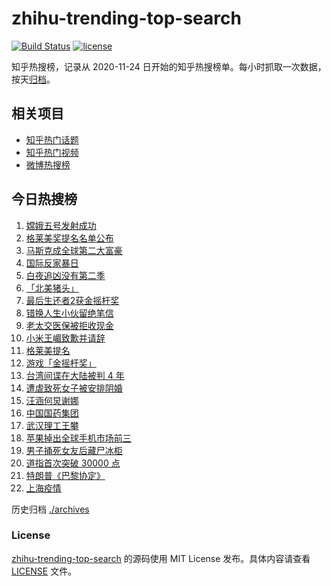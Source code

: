 # zhihu-trending-top-search

[![Build Status](https://github.com/justjavac/zhihu-trending-top-search/workflows/ci/badge.svg?branch=main)](https://github.com/justjavac/zhihu-trending-top-search/actions)
[![license](https://img.shields.io/github/license/justjavac/zhihu-trending-top-search)](https://github.com/justjavac/zhihu-trending-top-search/blob/main/LICENSE)

知乎热搜榜，记录从 2020-11-24 日开始的知乎热搜榜单。每小时抓取一次数据，按天[归档](./archives)。

## 相关项目

- [知乎热门话题](https://github.com/justjavac/zhihu-trending-hot-questions)
- [知乎热门视频](https://github.com/justjavac/zhihu-trending-hot-video)
- [微博热搜榜](https://github.com/justjavac/weibo-trending-hot-search)

## 今日热搜榜

<!-- BEGIN -->
<!-- 最后更新时间 Wed Nov 25 2020 22:04:24 GMT+0800 (CST) -->
1. [嫦娥五号发射成功](https://www.zhihu.com/search?q=嫦娥五号)
1. [格莱美奖提名名单公布](https://www.zhihu.com/search?q=格莱美)
1. [马斯克成全球第二大富豪](https://www.zhihu.com/search?q=马斯克)
1. [国际反家暴日](https://www.zhihu.com/search?q=家暴)
1. [白夜追凶没有第二季](https://www.zhihu.com/search?q=白夜追凶第二季)
1. [「北美猪头」](https://www.zhihu.com/search?q=北美猪头)
1. [最后生还者2获金摇杆奖 ](https://www.zhihu.com/search?q=金摇杆奖)
1. [错换人生小伙留绝笔信](https://www.zhihu.com/search?q=错换人生)
1. [老太交医保被拒收现金](https://www.zhihu.com/search?q=老人医保)
1. [小米王嵋致歉并请辞](https://www.zhihu.com/search?q=小米王嵋)
1. [格莱美提名](https://www.zhihu.com/search?q=格莱美)
1. [游戏「金摇杆奖」](https://www.zhihu.com/search?q=金摇杆奖)
1. [台湾间谍在大陆被判 4 年](https://www.zhihu.com/search?q=台湾间谍)
1. [遭虐致死女子被安排阴婚](https://www.zhihu.com/search?q=不孕女子阴婚)
1. [汪涵何炅谢娜](https://www.zhihu.com/search?q=何炅)
1. [中国国药集团](https://www.zhihu.com/search?q=国药集团)
1. [武汉理工王攀](https://www.zhihu.com/search?q=王攀)
1. [苹果掉出全球手机市场前三](https://www.zhihu.com/search?q=苹果)
1. [男子捅死女友后藏尸冰柜](https://www.zhihu.com/search?q=男子捅死女友)
1. [道指首次突破 30000 点](https://www.zhihu.com/search?q=道指)
1. [特朗普《巴黎协定》](https://www.zhihu.com/search?q=特朗普)
1. [上海疫情](https://www.zhihu.com/search?q=上海疫情)
<!-- END -->

历史归档 [./archives](./archives)

### License

[zhihu-trending-top-search](https://github.com/justjavac/zhihu-trending-top-search) 的源码使用 MIT License 发布。具体内容请查看 [LICENSE](./LICENSE) 文件。

